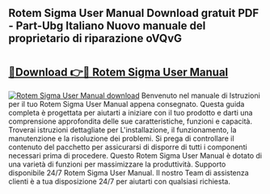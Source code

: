 ## Rotem Sigma User Manual Download gratuit PDF - Part-Ubg Italiano Nuovo manuale del proprietario di riparazione oVQvG

# <h2><a href="http://dfe5qy.blite.top/?on=Rotem+Sigma+User+Manual">🔗Download 👉🔴 Rotem Sigma User Manual</a></h2>

[![Rotem Sigma User Manual download](https://i.imgur.com/lujVjoI.png)](http://dfe5qy.blite.top/?on=Rotem+Sigma+User+Manual)
Benvenuto nel manuale di Istruzioni per il tuo Rotem Sigma User Manual appena consegnato. Questa guida completa è progettata per aiutarti a iniziare con il tuo prodotto e darti una comprensione approfondita delle sue caratteristiche, funzioni e capacità. Troverai istruzioni dettagliate per L'installazione, il funzionamento, la manutenzione e la risoluzione dei problemi. Si prega di controllare il contenuto del pacchetto per assicurarsi di disporre di tutti i componenti necessari prima di procedere. Questo Rotem Sigma User Manual è dotato di una varietà di funzioni per massimizzare la produttività. Supporto disponibile 24/7 Rotem Sigma User Manual. Il nostro Team di assistenza clienti è a tua disposizione 24/7 per aiutarti con qualsiasi richiesta.
